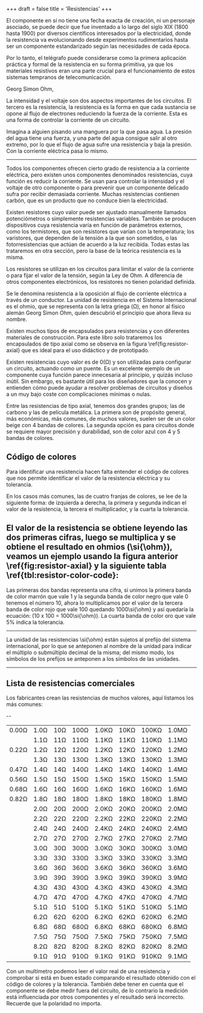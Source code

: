 +++
draft = false
title = 'Resistencias'
+++

El componente en sí no tiene una fecha exacta de creación, ni un personaje asociado, se puede decir que fue inventado a lo largo del siglo XIX (1800 hasta 1900) por diversos científicos interesados por la electricidad, donde la resistencia va evolucionando desde experimentos rudimentarios hasta ser un componente estandarizado según las necesidades de cada época.

Por lo tanto, el telégrafo puede considerarse como la primera aplicación práctica y formal de la resistencia en su forma primitiva, ya que los materiales resistivos eran una parte crucial para el funcionamiento de estos sistemas tempranos de telecomunicación.

Georg Simon Ohm,

La intensidad y el voltaje son dos aspectos importantes de los circuitos. El tercero es la resistencia, la resistencia es la forma en que cada sustancia se opone al flujo de electrones reduciendo la fuerza de la corriente. Esta es una forma de controlar la corriente de un circuito.

Imagina a alguien pisando una manguera por la que pasa agua. La presión del agua tiene una fuerza, y una parte del agua consigue salir al otro extremo, por lo que el flujo de agua sufre una resistencia y baja la presión. Con la corriente eléctrica pasa lo mismo.

---

Todos los componentes ofrecen cierto grado de resistencia a la corriente eléctrica, pero existen unos componentes denominados resistencias, cuya función es reducir la corriente. Se usan para controlar la intensidad y el voltaje de otro componente o para prevenir que un componente delicado sufra por recibir demasiada corriente. Muchas resistencias contienen carbón, que es un producto que no conduce bien la electricidad.

Existen resistores cuyo valor puede ser ajustado manualmente llamados potenciómetros o simplemente resistencias variables. También se producen dispositivos cuya resistencia varía en función de parámetros externos, como los termistores, que son resistores que varían con la temperatura; los varistores, que dependen de la tensión a la que son sometidos, o las fotorresistencias que actúan de acuerdo a la luz recibida. Todas estas las trataremos en otra sección, pero la base de la teórica resistencia es la misma.

Los resistores se utilizan en los circuitos para limitar el valor de la corriente o para fijar el valor de la tensión, según la Ley de Ohm. A diferencia de otros componentes electrónicos, los resistores no tienen polaridad definida.

Se le denomina resistencia a la oposición al flujo de corriente eléctrica a través de un conductor. La unidad de resistencia en el Sistema Internacional es el ohmio, que se representa con la letra griega (&#8486;), en honor al físico alemán Georg Simon Ohm, quien descubrió el principio que ahora lleva su nombre.

Existen muchos tipos de encapsulados para resistencias y con diferentes materiales de construcción. Para este libro solo trataremos los encapsulados de tipo axial como se observa en la figura \ref{fig:resistor-axial} que es ideal para el uso didáctico y de prototipado.

Existen resistencias cuyo valor es de 0(&#8486;) y son utilizadas para configurar un circuito, actuando como un puente. Es un excelente ejemplo de un componente cuya función parece innecesaria al principio, y quizás incluso inútil. Sin embargo, es bastante útil para los diseñadores que la conocen y entienden cómo puede ayudar a resolver problemas de circuitos y diseños a un muy bajo coste con complicaciones mínimas o nulas.

Entre las resistencias de tipo axial, tenemos dos grandes grupos; las de carbono y las de película metálica. La primera son de propósito general, más económicas, más comunes, de muchos valores, suelen ser de un color beige con 4 bandas de colores. La segunda opción es para circuitos donde se requiere mayor precisión y durabilidad, son de color azul con 4 y 5 bandas de colores.

## Código de colores

Para identificar una resistencia hacen falta entender el código de colores que nos permite identificar el valor de la resistencia eléctrica y su tolerancia.

En los casos más comunes, las de cuatro franjas de colores, se lee de la siguiente forma: de izquierda a derecha, la primera y segunda indican el valor de la resistencia, la tercera el multiplicador, y la cuarta la tolerancia.

El valor de la resistencia se obtiene leyendo las dos primeras cifras, luego se multiplica y se obtiene el resultado en ohmios (\si{\ohm}), veamos un ejemplo usando la figura anterior \ref{fig:resistor-axial} y la siguiente tabla \ref{tbl:resistor-color-code}:
 ---

Las primeras dos bandas representa una cifra, si unimos la primera banda de color marrón que vale 1 y la segunda banda de color negro que vale 0 tenemos el número 10, ahora lo multiplicamos por el valor de la tercera banda de color rojo que vale 100 quedando 1000\si{\ohm} y así quedaría la ecuación: \(10 x 100 = 1000\si{\ohm}\). La cuarta banda de color oro que vale 5\% indica la tolerancia.

---

La unidad de las resistencias \si{\ohm} están sujetos al prefijo del sistema internacional, por lo que se anteponen al nombre de la unidad para indicar el múltiplo o submúltiplo decimal de la misma; del mismo modo, los símbolos de los prefijos se anteponen a los símbolos de las unidades.

---

## Lista de resistencias comerciales

Los fabricantes crean las resistencias de muchos valores, aquí listamos los más comunes:

--

|            |            |           |            |             |            |             |             |
|------------|------------|-----------|------------|-------------|------------|-------------|-------------|
|0.00&#8486; | 1.0&#8486; | 10&#8486; | 100&#8486; | 1.0K&#8486; | 10K&#8486; | 100K&#8486; | 1.0M&#8486; |
|            | 1.1&#8486; | 11&#8486; | 110&#8486; | 1.1K&#8486; | 11K&#8486; | 110K&#8486; | 1.1M&#8486; |
|0.22&#8486; | 1.2&#8486; | 12&#8486; | 120&#8486; | 1.2K&#8486; | 12K&#8486; | 120K&#8486; | 1.2M&#8486; |
|            | 1.3&#8486; | 13&#8486; | 130&#8486; | 1.3K&#8486; | 13K&#8486; | 130K&#8486; | 1.3M&#8486; |
|0.47&#8486; | 1.4&#8486; | 14&#8486; | 140&#8486; | 1.4K&#8486; | 14K&#8486; | 140K&#8486; | 1.4M&#8486; |
|0.56&#8486; | 1.5&#8486; | 15&#8486; | 150&#8486; | 1.5K&#8486; | 15K&#8486; | 150K&#8486; | 1.5M&#8486; |
|0.68&#8486; | 1.6&#8486; | 16&#8486; | 160&#8486; | 1.6K&#8486; | 16K&#8486; | 160K&#8486; | 1.6M&#8486; |
|0.82&#8486; | 1.8&#8486; | 18&#8486; | 180&#8486; | 1.8K&#8486; | 18K&#8486; | 180K&#8486; | 1.8M&#8486; |
|            | 2.0&#8486; | 20&#8486; | 200&#8486; | 2.0K&#8486; | 20K&#8486; | 200K&#8486; | 2.0M&#8486; |
|            | 2.2&#8486; | 22&#8486; | 220&#8486; | 2.2K&#8486; | 22K&#8486; | 220K&#8486; | 2.2M&#8486; |
|            | 2.4&#8486; | 24&#8486; | 240&#8486; | 2.4K&#8486; | 24K&#8486; | 240K&#8486; | 2.4M&#8486; |
|            | 2.7&#8486; | 27&#8486; | 270&#8486; | 2.7K&#8486; | 27K&#8486; | 270K&#8486; | 2.7M&#8486; |
|            | 3.0&#8486; | 30&#8486; | 300&#8486; | 3.0K&#8486; | 30K&#8486; | 300K&#8486; | 3.0M&#8486; |
|            | 3.3&#8486; | 33&#8486; | 330&#8486; | 3.3K&#8486; | 33K&#8486; | 330K&#8486; | 3.3M&#8486; |
|            | 3.6&#8486; | 36&#8486; | 360&#8486; | 3.6K&#8486; | 36K&#8486; | 360K&#8486; | 3.6M&#8486; |
|            | 3.9&#8486; | 39&#8486; | 390&#8486; | 3.9K&#8486; | 39K&#8486; | 390K&#8486; | 3.9M&#8486; |
|            | 4.3&#8486; | 43&#8486; | 430&#8486; | 4.3K&#8486; | 43K&#8486; | 430K&#8486; | 4.3M&#8486; |
|            | 4.7&#8486; | 47&#8486; | 470&#8486; | 4.7K&#8486; | 47K&#8486; | 470K&#8486; | 4.7M&#8486; |
|            | 5.1&#8486; | 51&#8486; | 510&#8486; | 5.1K&#8486; | 51K&#8486; | 510K&#8486; | 5.1M&#8486; |
|            | 6.2&#8486; | 62&#8486; | 620&#8486; | 6.2K&#8486; | 62K&#8486; | 620K&#8486; | 6.2M&#8486; |
|            | 6.8&#8486; | 68&#8486; | 680&#8486; | 6.8K&#8486; | 68K&#8486; | 680K&#8486; | 6.8M&#8486; |
|            | 7.5&#8486; | 75&#8486; | 750&#8486; | 7.5K&#8486; | 75K&#8486; | 750K&#8486; | 7.5M&#8486; |
|            | 8.2&#8486; | 82&#8486; | 820&#8486; | 8.2K&#8486; | 82K&#8486; | 820K&#8486; | 8.2M&#8486; |
|            | 9.1&#8486; | 91&#8486; | 910&#8486; | 9.1K&#8486; | 91K&#8486; | 910K&#8486; | 9.1M&#8486; |

Con un multímetro podemos leer el valor real de una resistencia y comprobar si está en buen estado comparando el resultado obtenido con el código de colores y la tolerancia. También debe tener en cuenta que el componente se debe medir fuera del circuito, de lo contrario la medición está influenciada por otros componentes y el resultado será incorrecto. Recuerde que la polaridad no importa.
